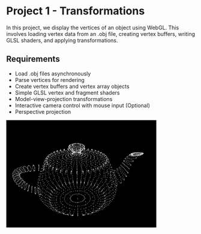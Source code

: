 # Project 1 - Transformations 
In this project, we display the vertices of an object using WebGL. This involves loading vertex data from an .obj file, creating vertex buffers, writing GLSL shaders, and applying transformations.

## Requirements

- Load .obj files asynchronously
- Parse vertices for rendering
- Create vertex buffers and vertex array objects
- Simple GLSL vertex and fragment shaders
- Model-view-projection transformations
- Interactive camera control with mouse input (Optional)
- Perspective projection

![alt text](image.png)

